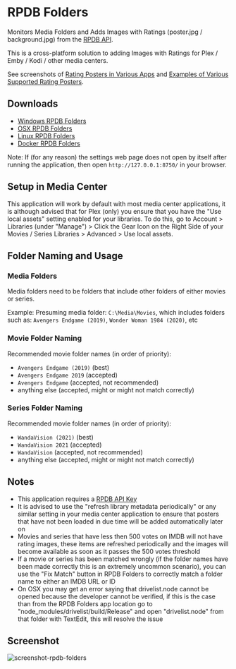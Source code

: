 # RPDB Folders

Monitors Media Folders and Adds Images with Ratings (poster.jpg / background.jpg) from the [RPDB API](https://ratingposterdb.com/).

This is a cross-platform solution to adding Images with Ratings for Plex / Emby / Kodi / other media centers.

See screenshots of [Rating Posters in Various Apps](https://ratingposterdb.com/#see-it-in-action) and [Examples of Various Supported Rating Posters](https://ratingposterdb.com/examples/).

## Downloads

- [Windows RPDB Folders](https://github.com/jaruba/rpdb-folders/releases/download/v0.0.4/win-rpdb-folders.zip)
- [OSX RPDB Folders](https://github.com/jaruba/rpdb-folders/releases/download/v0.0.4/osx-rpdb-folders.zip)
- [Linux RPDB Folders](https://github.com/jaruba/rpdb-folders/releases/download/v0.0.4/linux-rpdb-folders.zip)
- [Docker RPDB Folders](https://hub.docker.com/r/jaruba/rpdb-folders-docker)

Note: If (for any reason) the settings web page does not open by itself after running the application, then open `http://127.0.0.1:8750/` in your browser.

## Setup in Media Center

This application will work by default with most media center applications, it is although advised that for Plex (only) you ensure that you have the "Use local assets" setting enabled for your libraries. To do this, go to Account > Libraries (under "Manage") > Click the Gear Icon on the Right Side of your Movies / Series Libraries > Advanced > Use local assets.

## Folder Naming and Usage

### Media Folders

Media folders need to be folders that include other folders of either movies or series.

Example: Presuming media folder: `C:\Media\Movies`, which includes folders such as: `Avengers Endgame (2019)`, `Wonder Woman 1984 (2020)`, etc

### Movie Folder Naming

Recommended movie folder names (in order of priority):
- `Avengers Endgame (2019)` (best)
- `Avengers Endgame 2019` (accepted)
- `Avengers Endgame` (accepted, not recommended)
- anything else (accepted, might or might not match correctly)

### Series Folder Naming

Recommended movie folder names (in order of priority):
- `WandaVision (2021)` (best)
- `WandaVision 2021` (accepted)
- `WandaVision` (accepted, not recommended)
- anything else (accepted, might or might not match correctly)

## Notes

- This application requires a [RPDB API Key](https://ratingposterdb.com/api-key/)
- It is advised to use the "refresh library metadata periodically" or any similar setting in your media center application to ensure that posters that have not been loaded in due time will be added automatically later on
- Movies and series that have less then 500 votes on IMDB will not have rating images, these items are refreshed periodically and the images will become available as soon as it passes the 500 votes threshold
- If a movie or series has been matched wrongly (if the folder names have been made correctly this is an extremely uncommon scenario), you can use the "Fix Match" button in RPDB Folders to correctly match a folder name to either an IMDB URL or ID
- On OSX you may get an error saying that drivelist.node cannot be opened because the developer cannot be verified, if this is the case than from the RPDB Folders app location go to "node_modules/drivelist/build/Release" and open "drivelist.node" from that folder with TextEdit, this will resolve the issue

## Screenshot

![screenshot-rpdb-folders](https://user-images.githubusercontent.com/1777923/108631426-9c29a200-7472-11eb-8b0d-bce13eb5c96c.jpg)
